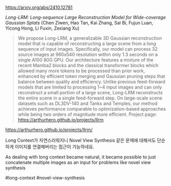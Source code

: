 https://arxiv.org/abs/2410.12781

*Long-LRM: Long-sequence Large Reconstruction Model for Wide-coverage Gaussian Splats* (Chen Ziwen, Hao Tan, Kai Zhang, Sai Bi, Fujun Luan, Yicong Hong, Li Fuxin, Zexiang Xu)

> We propose Long-LRM, a generalizable 3D Gaussian reconstruction model that is capable of reconstructing a large scene from a long sequence of input images. Specifically, our model can process 32 source images at 960x540 resolution within only 1.3 seconds on a single A100 80G GPU. Our architecture features a mixture of the recent Mamba2 blocks and the classical transformer blocks which allowed many more tokens to be processed than prior work, enhanced by efficient token merging and Gaussian pruning steps that balance between quality and efficiency. Unlike previous feed-forward models that are limited to processing 1~4 input images and can only reconstruct a small portion of a large scene, Long-LRM reconstructs the entire scene in a single feed-forward step. On large-scale scene datasets such as DL3DV-140 and Tanks and Temples, our method achieves performance comparable to optimization-based approaches while being two orders of magnitude more efficient. Project page: https://arthurhero.github.io/projects/llrm

https://arthurhero.github.io/projects/llrm/

Long Context가 자연스러워지니 Novel View Synthesis 같은 문제에 대해서도 단순하게 이미지를 연결해버리는 접근이 가능하네요.

<english>
As dealing with long context became natural, it became possible to just concatenate multiple images as an input for problems like novel view synthesis
</english>

#long-context #novel-view-synthesis

